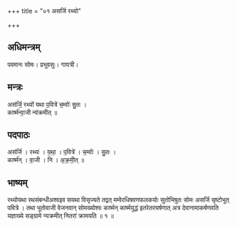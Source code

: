 +++
title = "०१ असर्जि रथ्यो"

+++
## अधिमन्त्रम्
पवमानः सोमः। प्रभूवसुः। गायत्री।

## मन्त्रः
अस॑र्जि॒ रथ्यो॑ यथा प॒वित्रे॑ च॒म्वोः॑ सु॒तः ।  
कार्ष्म॑न्वा॒जी न्य॑क्रमीत् ॥

## पदपाठः
अस॑र्जि । रथ्यः॑ । य॒था॒ । प॒वित्रे॑ । च॒म्वोः॑ । सु॒तः ।  
कार्ष्म॑न् । वा॒जी । नि । अ॒क्र॒मी॒त् ॥

## भाष्यम्
रथ्योयथा रथसंबन्धीअश्वइव सयथा विसृज्यते तद्वत् मम्वेरधिषवणफलकयोः सुतोभिषुतः सोमः असर्जि सृष्टोभूत् पवित्रे । तथा भूतोवाजी वेजनवान् सोमख्योश्वः कार्ष्मन् कार्ष्मयुद्धं इतरेतरघर्षणात् अत्र देवानामाकर्षणवति यज्ञाख्ये सङ्ग्रामे न्यक्रमीत् नितरां क्रामयति ॥ १ ॥